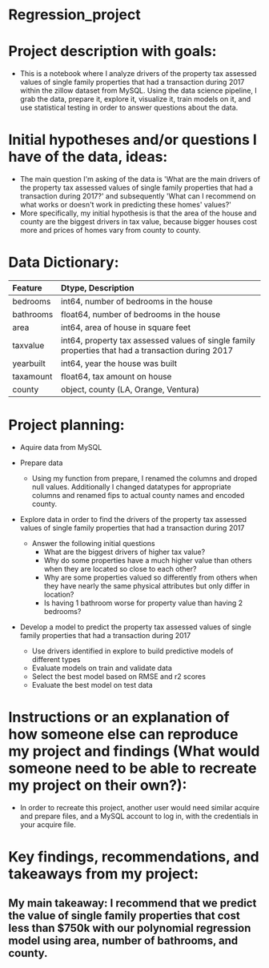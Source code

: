 # Regression_project
# Project description with goals:
* This is a notebook where I analyze drivers of the property tax assessed values of single family properties that had a transaction during 2017 within the zillow dataset from MySQL. Using the data science pipeline, I grab the data, prepare it, explore it, visualize it, train models on it, and use statistical testing in order to answer questions about the data.


# Initial hypotheses and/or questions I have of the data, ideas:
* The main question I'm asking of the data is 'What are the main drivers of the property tax assessed values of single family properties that had a transaction during 2017?' and subsequently 'What can I recommend on what works or doesn't work in predicting these homes' values?'
* More specifically, my initial hypothesis is that the area of the house and county are the biggest drivers in tax value, because bigger houses cost more and prices of homes vary from county to county.

# Data Dictionary:
|Feature|Dtype, Description|
|:--------|:-----------|
|bedrooms|	int64, number of bedrooms in the house|
|bathrooms|	float64, number of bedrooms in the house|
|area|	int64, area of house in square feet|
|taxvalue|	int64, property tax assessed values of single family properties that had a transaction during 2017|
|yearbuilt|	int64, year the house was built|
|taxamount|	float64, tax amount on house|
|county|	object, county (LA, Orange, Ventura)|

# Project planning:
* Aquire data from MySQL
 
* Prepare data
  * Using my function from prepare, I renamed the columns and droped null values. Additionally I changed datatypes for appropriate columns and renamed fips to actual county names and encoded county.
 
* Explore data in order to find the drivers of the property tax assessed values of single family properties that had a transaction during 2017
   * Answer the following initial questions
       * What are the biggest drivers of higher tax value? 
       * Why do some properties have a much higher value than others when they are located so close to each other?
       * Why are some properties valued so differently from others when they have nearly the same physical attributes but only differ in location?
       * Is having 1 bathroom worse for property value than having 2 bedrooms?
      
* Develop a model to predict the property tax assessed values of single family properties that had a transaction during 2017
   * Use drivers identified in explore to build predictive models of different types
   * Evaluate models on train and validate data
   * Select the best model based on RMSE and r2 scores
   * Evaluate the best model on test data


# Instructions or an explanation of how someone else can reproduce my project and findings (What would someone need to be able to recreate my project on their own?):
* In order to recreate this project, another user would need similar acquire and prepare files, and a MySQL account to log in, with the credentials in your acquire file.


# Key findings, recommendations, and takeaways from my project:
## My main takeaway: I recommend that we predict the value of single family properties that cost less than $750k with our polynomial regression model using area, number of bathrooms, and county.  
